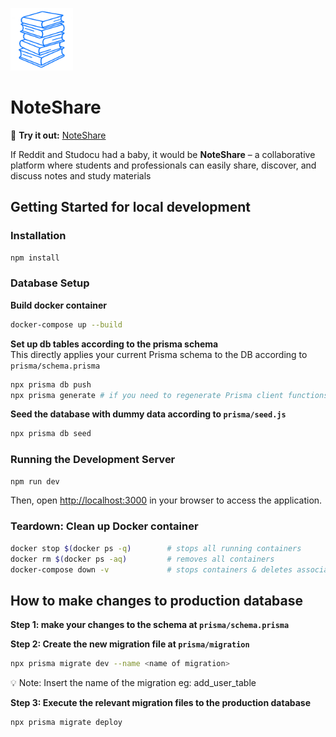 <img src="public/icon9.png" height="100" width="100"></img>

# NoteShare

🔗 **Try it out:** [NoteShare](https://www.asharemynotes.net)

If Reddit and Studocu had a baby, it would be **NoteShare** – a collaborative platform where students and professionals can easily share, discover, and discuss notes and study materials

## Getting Started for local development

### Installation

```bash
npm install
```

### Database Setup

**Build docker container**

```bash
docker-compose up --build
```

**Set up db tables according to the prisma schema**  
This directly applies your current Prisma schema to the DB according to `prisma/schema.prisma`

```bash
npx prisma db push
npx prisma generate # if you need to regenerate Prisma client functions
```

**Seed the database with dummy data according to `prisma/seed.js`**

```bash
npx prisma db seed
```

### Running the Development Server

```bash
npm run dev
```

Then, open [http://localhost:3000](http://localhost:3000) in your browser to access the application.

### Teardown: Clean up Docker container

```bash
docker stop $(docker ps -q)        # stops all running containers
docker rm $(docker ps -aq)         # removes all containers
docker-compose down -v             # stops containers & deletes associated volumes
```

## How to make changes to production database

**Step 1: make your changes to the schema at `prisma/schema.prisma`**

**Step 2: Create the new migration file at `prisma/migration`**

```bash
npx prisma migrate dev --name <name of migration>
```

💡 Note: Insert the name of the migration eg: add_user_table

**Step 3: Execute the relevant migration files to the production database**

```bash
npx prisma migrate deploy
```
